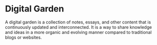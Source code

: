 # Digital Garden

A digital garden is a collection of notes, essays, and other content that is continuously updated and interconnected.
It is a way to share knowledge and ideas in a more organic and evolving manner compared to traditional blogs or websites.
